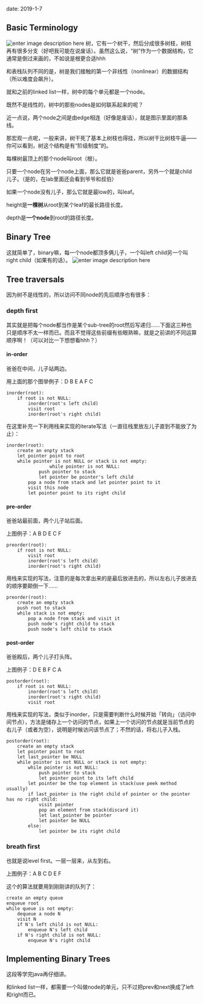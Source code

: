 date: 2019-1-7

## Basic Terminology
![enter image description here](https://i.loli.net/2019/01/08/5c34127fa2bf6.png)
树，它有一个树干，然后分成很多树枝，树枝再有很多分支（好吧我可能在说废话）。虽然这么说，“树”作为一个数据结构，它通常是倒过来画的，不如说是根更合适hhh

和表栈队列不同的是，树是我们接触的第一个非线性（nonlinear）的数据结构（所以难度会飙升）。

就和之前的linked list一样，树中的每个单元都是一个node。

既然不是线性的，树中的那些nodes是如何联系起来的呢？

近一点说，两个node之间是由edge相连（好像是废话），就是图示里面的那条线。

那宏观一点呢，一般来讲，树干死了基本上树枝也得挂，所以树干比树枝牛逼——你可以看到，树这个结构是有“阶级制度”的。

每棵树最顶上的那个node叫root（根）。

只要一个node在另一个node上面，那么它就是爸爸parent，另外一个就是child儿子。（是的，在lab里面还会看到爷爷和叔伯）

如果一个node没有儿子，那么它就是最low的，叫leaf。

height是**一棵树**从root到某个leaf的最长路径长度。

depth是**一个node**到root的路径长度。

## Binary Tree
这就简单了，binary嘛，每一个node都顶多俩儿子，一个叫left child另一个叫right child（如果有的话）。
![enter image description here](https://i.loli.net/2019/01/08/5c341a504448a.png)

## Tree traversals
因为树不是线性的，所以访问不同node的先后顺序也有很多：

### depth first
其实就是把每个node都当作是某个sub-tree的root然后写递归……下面这三种也只是顺序不太一样而已。而且不觉得这些前缀有些眼熟嘛，就是之前讲的不同运算顺序啊！（可以对比一下想想看hhh？）

#### in-order
爸爸在中间，儿子站两边。

用上面的那个图举例子：D B E A F C

    inorder(root):
        if root is not NULL:
    		inorder(root's left child)
    		visit root
    		inorder(root's right child)

在这里补充一下利用栈来实现的iterate写法（一直往栈里放左儿子直到不能放了为止）：

    inorder(root):
        create an enpty stack
        let pointer point to root
        while pointer is not NULL or stack is not empty:
                    while pointer is not NULL:
    			push pointer to stack
    			let pointer be pointer's left child
    		pop a node from stack and let pointer point to it
    		visit this node
    		let pointer point to its right child


#### pre-order
爸爸站最前面，两个儿子站后面。

上图例子：A B D E C F

    preorder(root):
        if root is not NULL:
    		visit root
    		inorder(root's left child)
    		inorder(root's right child)

用栈来实现的写法，注意的是每次拿出来的是最后放进去的，所以左右儿子放进去的顺序要颠倒一下……

    preorder(root):
    	create an empty stack
    	push root to stack
    	while stack is not empty:
    		pop a node from stack and visit it
    		push node's right child to stack
    		push node's left child to stack

#### post-order
爸爸殿后，两个儿子打头阵。

上图例子：D E B F C A

    postorder(root):
        if root is not NULL:
    		inorder(root's left child)
    		inorder(root's right child)
    		visit root

用栈来实现的写法，类似于inorder，只是需要判断什么时候开始「转向」（访问中间节点），方法是储存上一个访问的节点，如果上一个访问的节点就是当前节点的右儿子（或者为空），说明是时候访问该节点了；不然的话，将右儿子入栈。

    postorder(root):
    	create an empty stack
    	let pointer point to root
    	let last_pointer be NULL
    	while pointer is not NULL or stack is not empty:
    		while pointer is not NULL:
    			push pointer to stack
    			let pointer point to its left child
    		let pointer be the top element in stack(use peek method usually)
    		if last_pointer is the right child of pointer or the pointer has no right child:
    			visit pointer
    			pop an element from stack(discard it)
    			let last_pointer be pointer
    			let pointer be NULL
    		else:
    			let pointer be its right child

### breath first
也就是说level first。一层一层来，从左到右。

上图例子：A B C D E F

这个的算法就要用到刚刚讲的队列了：

    create an empty queue
    enqueue root
    while queue is not empty:
    	dequeue a node N
    	visit N
    	if N's left child is not NULL:
    		enqueue N's left child
    	if N's right child is not NULL:
    		enqueue N's right child

## Implementing Binary Trees
这段等学完java再仔细讲。

和linked list一样，都需要一个叫做node的单元，只不过把prev和next换成了left和right而已。